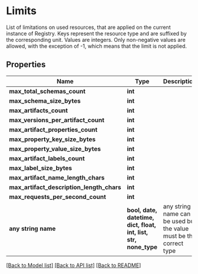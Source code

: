 # Limits

List of limitations on used resources, that are applied on the current instance of Registry. Keys represent the resource type and are suffixed by the corresponding unit. Values are integers. Only non-negative values are allowed, with the exception of -1, which means that the limit is not applied.

## Properties
Name | Type | Description | Notes
------------ | ------------- | ------------- | -------------
**max_total_schemas_count** | **int** |  | [optional] 
**max_schema_size_bytes** | **int** |  | [optional] 
**max_artifacts_count** | **int** |  | [optional] 
**max_versions_per_artifact_count** | **int** |  | [optional] 
**max_artifact_properties_count** | **int** |  | [optional] 
**max_property_key_size_bytes** | **int** |  | [optional] 
**max_property_value_size_bytes** | **int** |  | [optional] 
**max_artifact_labels_count** | **int** |  | [optional] 
**max_label_size_bytes** | **int** |  | [optional] 
**max_artifact_name_length_chars** | **int** |  | [optional] 
**max_artifact_description_length_chars** | **int** |  | [optional] 
**max_requests_per_second_count** | **int** |  | [optional] 
**any string name** | **bool, date, datetime, dict, float, int, list, str, none_type** | any string name can be used but the value must be the correct type | [optional]

[[Back to Model list]](../README.md#documentation-for-models) [[Back to API list]](../README.md#documentation-for-api-endpoints) [[Back to README]](../README.md)


